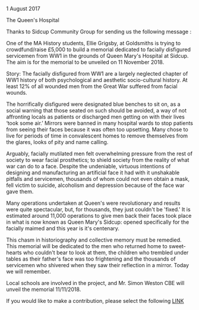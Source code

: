 1 August 2017

The Queen's Hospital

Thanks to Sidcup Community Group for sending us the following message :

One of the MA History students, Ellie Grigsby, at Goldsmiths is trying to crowdfund/raise £5,000 to build a memorial dedicated to facially disfigured servicemen from WW1 in the grounds of Queen Mary's Hospital at Sidcup. The aim is for the memorial to be unveiled on 11 November 2018.

Story: The facially disfigured from WW1 are a largely neglected chapter of WW1 history of both psychological and aesthetic socio-cultural history. At least 12% of all wounded men from the Great War suffered from facial wounds.

The horrifically disfigured were designated blue benches to sit on, as a social warning that those seated on such should be avoided, a way of not affronting locals as patients or discharged men getting on with their lives ‘took some air.’ Mirrors were banned in many hospital wards to stop patients from seeing their faces because it was often too upsetting. Many chose to live for periods of time in convalescent homes to remove themselves from the glares, looks of pity and name calling.

Arguably, facially mutilated men felt overwhelming pressure from the rest of society to wear facial prosthetics; to shield society from the reality of what war can do to a face. Despite the undeniable, virtuous intentions of designing and manufacturing an artificial face it had with it unshakable pitfalls and servicemen, thousands of whom could not even obtain a mask, fell victim to suicide, alcoholism and depression because of the face war gave them.

Many operations undertaken at Queen's were revolutionary and results were quite spectacular, but, for thousands, they just couldn't be 'fixed.' It is estimated around 11,000 operations to give men back their faces took place in what is now known as Queen Mary's Sidcup: opened specifically for the facially maimed and this year is it's centenary.

This chasm in historiography and collective memory must be remedied. This memorial will be dedicated to the men who returned home to sweet-hearts who couldn't bear to look at them, the children who trembled under tables as their father's face was too frightening and the thousands of servicemen who shivered when they saw their reflection in a mirror. Today we will remember.

Local schools are involved in the project, and Mr. Simon Weston CBE will unveil the memorial 11/11/2018.

If you would like to make a contribution, please select the following [LINK](https://www.justgiving.com/crowdfunding/ww1facialdisfigurementmemorialfund)

